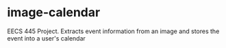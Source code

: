 image-calendar
==============

EECS 445 Project. Extracts event information from an image and stores the event into a user's calendar
